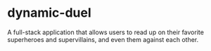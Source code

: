 # dynamic-duel
A full-stack application that allows users to read up on their favorite superheroes and supervillains, and even them against each other.
